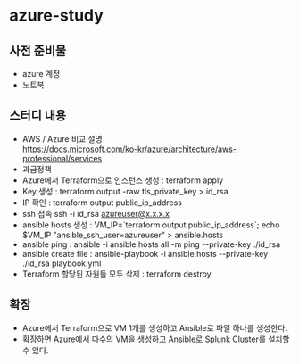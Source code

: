 # azure-study

## 사전 준비물
- azure 계정
- 노트북 

## 스터디 내용
- AWS / Azure 비교 설명  
https://docs.microsoft.com/ko-kr/azure/architecture/aws-professional/services
- 과금정책 
- Azure에서 Terraform으로 인스턴스 생성 : terraform apply
- Key 생성 : terraform output -raw tls_private_key > id_rsa
- IP 확인 : terraform output public_ip_address
- ssh 접속 ssh -i id_rsa azureuser@x.x.x.x 
- ansible hosts 생성 : VM_IP=&#96;terraform output public_ip_address&#96;; echo $VM_IP "ansible_ssh_user=azureuser" > ansible.hosts
- ansible ping : ansible -i ansible.hosts all  -m ping --private-key  ./id_rsa
- ansible create file : ansible-playbook -i ansible.hosts  --private-key ./id_rsa playbook.yml
- Terraform 할당된 자원들 모두 삭제 : terraform destroy

## 확장  
- Azure에서 Terraform으로 VM 1개를 생성하고 Ansible로 파일 하나를 생성한다. 
- 확장하면 Azure에서 다수의 VM을 생성하고 Ansible로 Splunk Cluster를 설치할 수 있다. 
